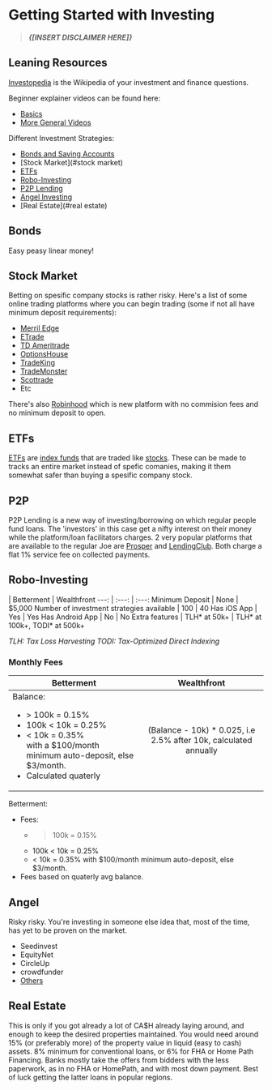 # Getting Started with Investing

> **_{[INSERT DISCLAIMER HERE]}_**

## Leaning Resources

[Investopedia](http://www.investopedia.com) is the Wikipedia of your investment and finance questions.

Beginner explainer videos can be found here: 
* [Basics](http://www.investopedia.com/video/series/investing/ "Investing Basics") 
* [More General Videos](http://www.investopedia.com/video/ "All Videos")

Different Investment Strategies:
* [Bonds and Saving Accounts](#bonds)
* [Stock Market](#stock market)
* [ETFs](#etfs)
* [Robo-Investing](#robo-investing)
* [P2P Lending](#p2p)
* [Angel Investing](#angel)
* [Real Estate](#real estate)

## Bonds
Easy peasy linear money!

## Stock Market
Betting on spesific company stocks is rather risky. 
Here's a list of some online trading platforms where you can begin trading (some if not all have minimum deposit requirements):
* [Merril Edge](https://www.merrilledge.com/)
* [ETrade](https://us.etrade.com/home)
* [TD Ameritrade](https://www.tdameritrade.com/home.page)
* [OptionsHouse](http://www.optionshouse.com/)
* [TradeKing](https://www.tradeking.com/)
* [TradeMonster](https://www.trademonster.com/)
* [Scottrade](https://www.scottrade.com/)
* Etc

There's also [Robinhood](https://www.robinhood.com/) which is new platform with no commision fees and no minimum deposit to open.

## ETFs
[ETFs](http://www.investopedia.com/video/play/understanding-etfs/) are [index funds](http://www.investopedia.com/terms/i/indexfund.asp) that are traded like [stocks](http://www.investopedia.com/video/play/what-are-stocks/). These can be made to tracks an entire market instead of spefic comanies, making it them somewhat safer than buying a spesific company stock.

## P2P
P2P Lending is a new way of investing/borrowing on which regular people fund loans. The 'investors' in this case get a nifty interest on their money while the platform/loan facilitators charges. 2 very popular platforms that are available to the regular Joe are [Prosper](www.Prosper.com) and [LendingClub](www.LendingClub.com). Both charge a flat 1% service fee on collected payments.

## Robo-Investing
 | Betterment | Wealthfront
---: | :---: | :---:
Minimum Deposit | None | $5,000
Number of investment strategies available | 100 | 40
Has iOS App | Yes | Yes
Has Android App | No | No
Extra features | TLH\* at 50k+ | TLH\* at 100k+, TODI\* at 500k+

*TLH: Tax Loss Harvesting*
*TODI: Tax-Optimized Direct Indexing*

### Monthly Fees
Betterment | Wealthfront
--- | :---:
Balance: <ul><li>> 100k = 0.15%</li><li>100k < 10k = 0.25%</li><li>< 10k = 0.35% <br> with a $100/month minimum auto-deposit, else $3/month.</li><li>Calculated quaterly</li></ul> | (Balance - 10k) * 0.025, i.e 2.5% after 10k, calculated annually

Betterment:
* Fees:
  * > 100k = 0.15%
  * 100k < 10k = 0.25%
  * < 10k = 0.35% with $100/month minimum auto-deposit, else $3/month.
* Fees based on quaterly avg balance.

## Angel
Risky risky. You're investing in someone else idea that, most of the time, has yet to be proven on the market.
* Seedinvest
* EquityNet
* CircleUp
* crowdfunder
* [Others](http://www.crowdcrux.com/top-10-equity-crowdfunding-websites-for-startups/)

## Real Estate
This is only if you got already a lot of CA$H already laying around, and enough to keep the desired properties maintained. You would need around 15% (or preferably more) of the property value in liquid (easy to cash) assets. 8% minimum for conventional loans, or 6% for FHA or Home Path Financing. Banks mostly take the offers from bidders with the less paperwork, as in no FHA or HomePath, and with most down payment. Best of luck getting  the latter loans in popular regions.
